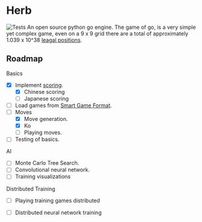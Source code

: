 # Herb
![Tests](https://github.com/nrbjerg/herb/actions/workflows/tests.yml/badge.svg)
An open source python go engine. The game of go, is a very simple yet complex game, even on a 9 x 9 grid there are a total of approximately 1.039 x 10^38 [leagal positions](https://en.wikipedia.org/wiki/Go_and_mathematics).

## Roadmap
Basics 
 - [x] Implement [scoring](https://senseis.xmp.net/?Scoring).
   - [x] Chinese scoring 
   - [ ] Japanese scoring
 - [ ] Load games from [Smart Game Format](https://en.wikipedia.org/wiki/Smart_Game_Format).
 - [ ] Moves 
    - [x] Move generation.
    - [x] Ko
    - [ ] Playing moves.
 - [ ] Testing of basics.

AI 
 - [ ] Monte Carlo Tree Search.
 - [ ] Convolutional neural network.
 - [ ] Training visualizations 

Distributed Training
 - [ ] Playing training games distributed
 - [ ] Distributed neural network training 


